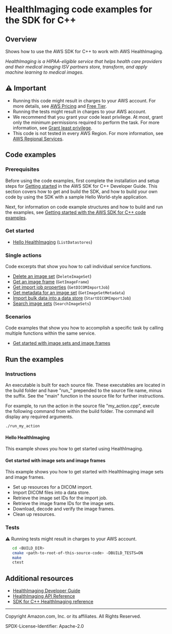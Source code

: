 # HealthImaging code examples for the SDK for C++

## Overview

Shows how to use the AWS SDK for C++ to work with AWS HealthImaging.

<!--custom.overview.start-->
<!--custom.overview.end-->

_HealthImaging is a HIPAA-eligible service that helps health care providers and their medical imaging ISV partners store, transform, and apply machine learning to medical images._

## ⚠ Important

* Running this code might result in charges to your AWS account. For more details, see [AWS Pricing](https://aws.amazon.com/pricing/) and [Free Tier](https://aws.amazon.com/free/).
* Running the tests might result in charges to your AWS account.
* We recommend that you grant your code least privilege. At most, grant only the minimum permissions required to perform the task. For more information, see [Grant least privilege](https://docs.aws.amazon.com/IAM/latest/UserGuide/best-practices.html#grant-least-privilege).
* This code is not tested in every AWS Region. For more information, see [AWS Regional Services](https://aws.amazon.com/about-aws/global-infrastructure/regional-product-services).

<!--custom.important.start-->
<!--custom.important.end-->

## Code examples

### Prerequisites



Before using the code examples, first complete the installation and setup steps
for [Getting started](https://docs.aws.amazon.com/sdk-for-cpp/v1/developer-guide/getting-started.html) in the AWS SDK for
C++ Developer Guide.
This section covers how to get and build the SDK, and how to build your own code by using the SDK with a
sample Hello World-style application.

Next, for information on code example structures and how to build and run the examples, see [Getting started with the AWS SDK for C++ code examples](https://docs.aws.amazon.com/sdk-for-cpp/v1/developer-guide/getting-started-code-examples.html).


<!--custom.prerequisites.start-->
<!--custom.prerequisites.end-->

### Get started

- [Hello HealthImaging](hello_health_imaging/CMakeLists.txt#L4) (`ListDatastores`)


### Single actions

Code excerpts that show you how to call individual service functions.

- [Delete an image set](delete_image_set.cpp#L24) (`DeleteImageSet`)
- [Get an image frame](get_image_frame.cpp#L26) (`GetImageFrame`)
- [Get import job properties](get_dicom_import_job.cpp#L24) (`GetDICOMImportJob`)
- [Get metadata for an image set](get_image_set_metadata.cpp#L24) (`GetImageSetMetadata`)
- [Import bulk data into a data store](start_dicom_import_job.cpp#L24) (`StartDICOMImportJob`)
- [Search image sets](search_image_sets.cpp#L25) (`SearchImageSets`)

### Scenarios

Code examples that show you how to accomplish a specific task by calling multiple
functions within the same service.

- [Get started with image sets and image frames](imaging_set_and_frames_workflow/medical_image_sets_and_frames_workflow.cpp)


<!--custom.examples.start-->
<!--custom.examples.end-->

## Run the examples

### Instructions

An executable is built for each source file. These executables are located in the build folder and have
"run_" prepended to the source file name, minus the suffix. See the "main" function in the source file for further instructions.

For example, to run the action in the source file "my_action.cpp", execute the following command from within the build folder. The command
will display any required arguments.

```
./run_my_action
```

<!--custom.instructions.start-->
<!--custom.instructions.end-->

#### Hello HealthImaging

This example shows you how to get started using HealthImaging.



#### Get started with image sets and image frames

This example shows you how to get started with HealthImaging image sets and image frames.

- Set up resources for a DICOM import.
- Import DICOM files into a data store.
- Retrieve the image set IDs for the import job.
- Retrieve the image frame IDs for the image sets.
- Download, decode and verify the image frames.
- Clean up resources.

<!--custom.scenario_prereqs.medical-imaging_Scenario_ImageSetsAndFrames.start-->
<!--custom.scenario_prereqs.medical-imaging_Scenario_ImageSetsAndFrames.end-->


<!--custom.scenarios.medical-imaging_Scenario_ImageSetsAndFrames.start-->
<!--custom.scenarios.medical-imaging_Scenario_ImageSetsAndFrames.end-->

### Tests

⚠ Running tests might result in charges to your AWS account.



```sh
   cd <BUILD_DIR>
   cmake <path-to-root-of-this-source-code> -DBUILD_TESTS=ON
   make
   ctest
```


<!--custom.tests.start-->
<!--custom.tests.end-->

## Additional resources

- [HealthImaging Developer Guide](https://docs.aws.amazon.com/healthimaging/latest/devguide/what-is.html)
- [HealthImaging API Reference](https://docs.aws.amazon.com/healthimaging/latest/APIReference/Welcome.html)
- [SDK for C++ HealthImaging reference](https://sdk.amazonaws.com/cpp/api/LATEST/aws-cpp-sdk-medical-imaging/html/annotated.html)

<!--custom.resources.start-->
<!--custom.resources.end-->

---

Copyright Amazon.com, Inc. or its affiliates. All Rights Reserved.

SPDX-License-Identifier: Apache-2.0